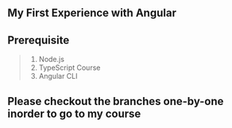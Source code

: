 ## My First Experience with Angular

## Prerequisite
>1. Node.js
>2. TypeScript Course
>3. Angular CLI

## Please checkout the branches one-by-one inorder to go to my course